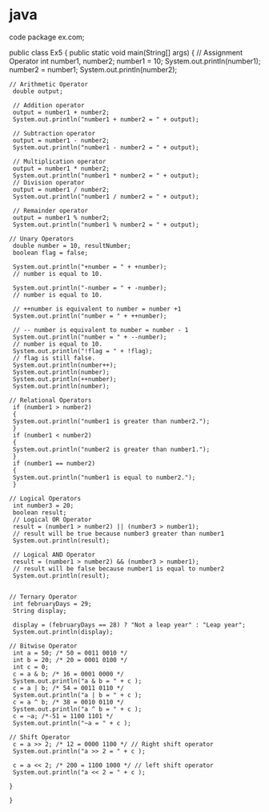# java
code
package ex.com;

public class Ex5 {
	public static void main(String[] args) {
	// Assignment Operator
	int number1, number2;
	 number1 = 10;
	 System.out.println(number1);
	 number2 = number1;
	 System.out.println(number2);
	 
	// Arithmetic Operator
	 double output;
	 
	 // Addition operator
	 output = number1 + number2;
	 System.out.println("number1 + number2 = " + output);
	 
	 // Subtraction operator
	 output = number1 - number2;
	 System.out.println("number1 - number2 = " + output);
	 
	 // Multiplication operator
	 output = number1 * number2;
	 System.out.println("number1 * number2 = " + output);
	 // Division operator
	 output = number1 / number2;
	 System.out.println("number1 / number2 = " + output);
	 
	 // Remainder operator
	 output = number1 % number2;
	 System.out.println("number1 % number2 = " + output);
	 
	// Unary Operators
	 double number = 10, resultNumber;
	 boolean flag = false;
	 
	 System.out.println("+number = " + +number);
	 // number is equal to 10.
	 
	 System.out.println("-number = " + -number);
	 // number is equal to 10.
	 
	 // ++number is equivalent to number = number +1
	 System.out.println("number = " + ++number);

	 // -- number is equivalent to number = number - 1
	 System.out.println("number = " + --number);
	 // number is equal to 10.
	 System.out.println("!flag = " + !flag);
	 // flag is still false.
	 System.out.println(number++);
	 System.out.println(number);
	 System.out.println(++number);
	 System.out.println(number);
	 
	// Relational Operators
	 if (number1 > number2)
	 {
	 System.out.println("number1 is greater than number2.");
	 }
	 if (number1 < number2)
	 {
	 System.out.println("number2 is greater than number1.");
	 }
	 if (number1 == number2)
	 {
	 System.out.println("number1 is equal to number2.");
	 }
	 
	// Logical Operators
	 int number3 = 20;
	 boolean result;
	 // Logical OR Operator
	 result = (number1 > number2) || (number3 > number1);
	 // result will be true because number3 greater than number1
	 System.out.println(result);
	 
	 // Logical AND Operator
	 result = (number1 > number2) && (number3 > number1);
	 // result will be false because number1 is equal to number2
	 System.out.println(result);
	 
	
	// Ternary Operator
	 int februaryDays = 29;
	 String display;
	 
	 display = (februaryDays == 28) ? "Not a leap year" : "Leap year";
	 System.out.println(display);
	 
	// Bitwise Operator
	 int a = 50; /* 50 = 0011 0010 */
	 int b = 20; /* 20 = 0001 0100 */
	 int c = 0;
	 c = a & b; /* 16 = 0001 0000 */
	 System.out.println("a & b = " + c );
	 c = a | b; /* 54 = 0011 0110 */
	 System.out.println("a | b = " + c );
	 c = a ^ b; /* 38 = 0010 0110 */
	 System.out.println("a ^ b = " + c );
	 c = ~a; /*-51 = 1100 1101 */
	 System.out.println("~a = " + c );
	 
	// Shift Operator
	 c = a >> 2; /* 12 = 0000 1100 */ // Right shift operator
	 System.out.println("a >> 2 = " + c );
	 
	 c = a << 2; /* 200 = 1100 1000 */ // left shift operator
	 System.out.println("a << 2 = " + c );
	 
	}

	}



